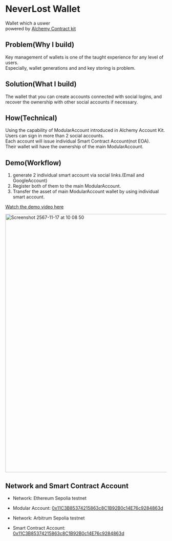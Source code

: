 # NeverLost Wallet
Wallet which a uswer  
powered by [Alchemy Contract kit](https://accountkit.alchemy.com/smart-contracts/overview)

## Problem(Why I build) 
Key management of wallets is one of the taught experience for any level of users.   
Especially, wallet generations and and key storing is problem.

## Solution(What I build)
The wallet that you can create accounts connected with social logins, and recover the ownership with other social accounts if necessary.

## How(Technical)
Using the capability of ModularAccount introduced in Alchemy Account Kit.  
Users can sign in more than 2 social accounts.   
Each account will issue individual Smart Contract Account(not EOA).   
Their wallet will have the ownership of the main ModularAccount.

## Demo(Workflow) 
1. generate 2 individual smart account via social links.(Email and GoogleAccount)
2. Register both of them to the main ModularAccount.
3. Transfer the asset of main ModularAccount wallet by using individual smart account.

[Watch the demo video here](https://www.loom.com/embed/11a68039ddc64211bf4d95a75aba4deb?sid=efd75226-b697-4f62-8442-15c545163665)

<img width="806" alt="Screenshot 2567-11-17 at 10 08 50" src="https://github.com/user-attachments/assets/8b5d05dc-d656-481e-ab63-5748ac67b4e1">

## Network and Smart Contract Account
- Network: Ethereum Sepolia testnet
- Modular Account: [0x11C3B85374215863c8C1B92B0c14E76c9284863d](https://sepolia.etherscan.io/address/0x11C3B85374215863c8C1B92B0c14E76c9284863d#tokentxns)

- Network: Arbitrum Sepolia testnet
- Smart Contract Account: [0x11C3B85374215863c8C1B92B0c14E76c9284863d](https://sepolia.arbiscan.io/address/0x11C3B85374215863c8C1B92B0c14E76c9284863d)
